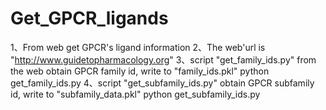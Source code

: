 # Get_GPCR_ligands
1、From web get GPCR's ligand information
2、The web'url is "http://www.guidetopharmacology.org"
3、script "get_family_ids.py" from the web obtain GPCR family id, write to "family_ids.pkl"
   python get_family_ids.py
4、script "get_subfamily_ids.py" obtain GPCR subfamily id, write to "subfamily_data.pkl"
   python get_subfamily_ids.py
